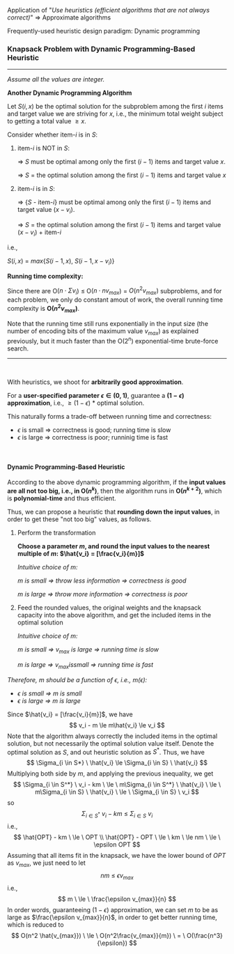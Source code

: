 Application of "*Use heuristics (efficient algorithms that are not always correct)*"   => Approximate algorithms

Frequently-used heuristic design paradigm: Dynamic programming

### Knapsack Problem with Dynamic Programming-Based Heuristic

***

*Assume all the values are integer.*

**Another Dynamic Programming Algorithm**

Let $S(i, x)$ be the optimal solution for the subproblem among the first $i$ items and target value we are striving for $x$, i.e., the minimum total weight subject to getting a total value $\ge x$.

Consider whether item-$i$ is in $S$:

1. item-$i$ is NOT in $S$:

   => $S$ must be optimal among only the first ($i - 1$) items and target value $x$.

   => $S$ = the optimal solution among the first $(i - 1)$ items and target value $x$

2. item-$i$ is in $S$:

   => {$S$ - item-$i$} must be optimal among only the first ($i - 1$) items and target value ($x - v_i$).

   => $S$ = the optimal solution among the first $(i - 1)$ items and target value ($x - v_i$) + item-$i$

i.e.,

$S(i, x) \ = \ max\{S(i - 1, x), \ S(i - 1, x - v_i)\}$

**Running time complexity:**

Since there are O($n \cdot \Sigma v_i$) $\le$ O($n \cdot n v_{max}$) = $O(n^2 v_{max})$ subproblems, and for each problem, we only do constant amout of work, the overall running time complexity is **O($n^2 v_{max}$)**.

Note that the running time still runs exponentially in the input size (the number of encoding bits of the maximum value $v_{max}$) as explained previously, but it much faster than the O($2^n$) exponential-time brute-force search.

***

<br>

With heuristics, we shoot for **arbitrarily good approximation**.

For a **user-specified parameter $\epsilon \in (0,1)$**, guarantee a **$(1 - \epsilon)$ approximation**, i.e., $\ge (1 - \epsilon)$ * optimal solution.

This naturally forms a trade-off between running time and correctness:

* $\epsilon$ is small   =>   correctness is good; running time is slow
* $\epsilon$ is large   =>   correctness is poor; runninig time is fast

<br>

#### Dynamic Programming-Based Heuristic

According to the above dynamic programming algorithm, if the **input values are all not too big, i.e., in O($n^k$)**, then the algorithm runs in **O($n^{k + 2}$)**, which is **polynomial-time** and thus efficient.

Thus, we can propose a heuristic that **rounding down the input values**, in order to get these "not too big" values, as follows.

1. Perform the transformation

   **Choose a parameter $m$, and round the input values to the nearest multiple of $m$: $\hat{v_i} = [\frac{v_i}{m}]$**

   *Intuitive choice of $m$:*

   *$m$ is small   =>   throw less information   =>   correctness is good*

   *$m$ is large   =>   throw more information   =>   correctness is poor*

2. Feed the rounded values, the original weights and the knapsack capacity into the above algorithm, and get the included items in the optimal solution

   *Intuitive choice of $m$:*

   *$m$ is small   =>   $v_{max}$ is large   =>   running time is slow*

   *$m$ is large   =>   $v_{max} is small$   =>   running time is fast*

*Therefore, $m$ should be a function of $\epsilon$, i.e., $m(\epsilon)$:*

* *$\epsilon$ is small   =>   $m$ is small*
* *$\epsilon$ is large   =>   $m$ is large*

Since $\hat{v_i} = [\frac{v_i}{m}]$, we have
$$
v_i - m \le m\hat{v_i} \le v_i
$$
Note that the algorithm always correctly the included items in the optimal solution, but not necessarily the optimal solution value itself. Denote the optimal solution as $S$, and out heuristic solution as $S^*$. Thus, we have
$$
\Sigma_{i \in S*} \ \hat{v_i} \le \Sigma_{i \in S} \ \hat{v_i}
$$
Multiplying both side by $m$, and applying the previous inequality, we get
$$
\Sigma_{i \in S^*} \ v_i - km \ \le \ m\Sigma_{i \in S^*} \ \hat{v_i} \ \le \ m\Sigma_{i \in S} \ \hat{v_i} \ \le \ \Sigma_{i \in S} \ v_i
$$
so
$$
\Sigma_{i \in S^*} \ v_i - km \ \le \ \Sigma_{i \in S} \ v_i
$$
i.e.,
$$
\hat{OPT} - km \ \le \ OPT \\
\hat{OPT} - OPT \ \le \ km \ \le nm \ \le \ \epsilon OPT
$$
Assuming that all items fit in the knapsack, we have the lower bound of $OPT$ as $v_{max}$, we just need to let
$$
nm \ \le \ \epsilon v_{max}
$$
i.e.,
$$
m \ \le \ \frac{\epsilon v_{max}}{n}
$$
In order words, guaranteeing ($1 - \epsilon$) approximation, we can set $m$ to be as large as $\frac{\epsilon v_{max}}{n}$, in order to get better running time, which is reduced to
$$
O(n^2 \hat{v_{max}}) \ \le \ O(n^2\frac{v_{max}}{m}) \ = \ O(\frac{n^3}{\epsilon})
$$
